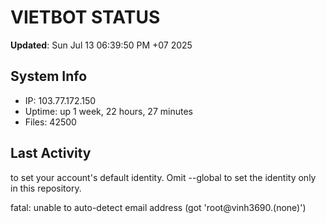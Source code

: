 # VIETBOT STATUS
**Updated**: Sun Jul 13 06:39:50 PM +07 2025

## System Info
- IP: 103.77.172.150
- Uptime: up 1 week, 22 hours, 27 minutes
- Files: 42500

## Last Activity

to set your account's default identity.
Omit --global to set the identity only in this repository.

fatal: unable to auto-detect email address (got 'root@vinh3690.(none)')
